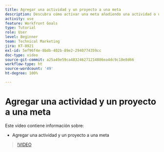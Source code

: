 ```yaml
---
title: Agregar una actividad y un proyecto a una meta
description: Descubra cómo activar una meta añadiendo una actividad o un proyecto en  [!DNL Workfront Goals].
activity: use
feature: Workfront Goals
type: Tutorial
role: User
level: Beginner
team: Technical Marketing
jira: KT-8921
exl-id: 5ef96f4e-8bdb-402b-89e2-2940774359cc
doc-type: video
source-git-commit: a25a49e59ca483246271214886ea4dc9c10e8d66
workflow-type: ht
source-wordcount: '49'
ht-degree: 100%

---
```


# Agregar una actividad y un proyecto a una meta

Este vídeo contiene información sobre:

* Agregar una actividad y un proyecto a una meta

>[!VIDEO](https://video.tv.adobe.com/v/335193/?quality=12&learn=on)
